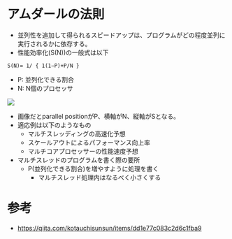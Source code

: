 アムダールの法則
===

- 並列性を追加して得られるスピードアップは、プログラムがどの程度並列に実行されるかに依存する。
- 性能効率化(S(N))の一般式は以下

```
S(N)= 1/ { 1(1−P)+P/N }
```

- P: 並列化できる割合
- N: N個のプロセッサ

![](https://upload.wikimedia.org/wikipedia/commons/thumb/e/ea/AmdahlsLaw.svg/1200px-AmdahlsLaw.svg.png)

- 画像だとparallel positionがP、横軸がN、縦軸がSとなる。
- 適応例は以下のようなもの
  - マルチスレッディングの高速化予想
  - スケールアウトによるパフォーマンス向上率
  - マルチコアプロセッサーの性能速度予想
- マルチスレッドのプログラムを書く際の要所
  - P(並列化できる割合)を増やすように処理を書く
    - マルチスレッド処理内はなるべく小さくする

# 参考
- https://qiita.com/kotauchisunsun/items/dd1e77c083c2d6c1fba9
